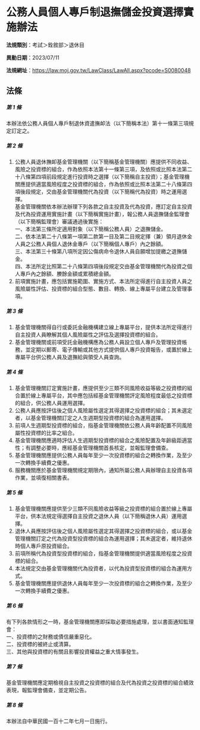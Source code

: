 # 公務人員個人專戶制退撫儲金投資選擇實施辦法

**法規類別**：考試＞銓敘部＞退休目

**異動日期**：2023/07/11  

**法規網址**：https://law.moj.gov.tw/LawClass/LawAll.aspx?pcode=S0080048





## 法條
##### 第 1 條
本辦法依公務人員個人專戶制退休資遣撫卹法（以下簡稱本法）第十一條第三項規定訂定之。

##### 第 2 條
1. 公務人員退休撫卹基金管理機關（以下簡稱基金管理機關）應提供不同收益、風險之投資標的組合，作為依照本法第十一條第三項，及依照或比照本法第二十八條第四項前段規定進行投資時之選擇（以下簡稱自主投資）；基金管理機關應提供適當風險程度之投資標的組合，作為依照或比照本法第二十八條第四項後段規定，交由基金管理機關代為投資（以下簡稱代為投資）時之運用選擇。  
基金管理機關依本辦法辦理下列各款之自主投資及代為投資，應訂定自主投資及代為投資運用實施計畫（以下簡稱實施計畫），報公務人員退撫儲金監理會（以下簡稱監理會）審議通過後實施：  
一、本法第三條所定適用對象（以下簡稱公務人員）之退撫儲金。  
二、依本法第二十八條第一項第二款第一目及第二目規定擇（兼）領月退休金人員之公務人員個人退休金專戶（以下簡稱個人專戶）內之餘額。  
三、本法第三十條第八項所定因公傷病命令退休人員自願增加提繳之退撫儲金。  
四、本法所定比照第二十八條第四項後段規定交由基金管理機關代為投資之個人專戶內之餘額、賸餘金額或累積總金額。
1. 前項實施計畫，應包括實施範圍、實施方式、本法所定得進行自主投資人員之風險屬性評估、投資標的組合型態、數目、轉換、線上專屬平台建立及管理事項。

##### 第 3 條
1. 基金管理機關得自行或委託金融機構建立線上專屬平台，提供本法所定得進行自主投資人員瞭解其個人風險屬性之評估及選擇投資標的組合。
1. 基金管理機關或前項受託金融機構應為公務人員設立個人專戶及管理投資帳務，並定期以郵寄、電子傳輸或其他方式提供個人專戶投資報告，或置於線上專屬平台供公務人員及退撫給與領受人員查詢。

##### 第 4 條
1. 基金管理機關訂定實施計畫，應提供至少三類不同風險收益等級之投資標的組合置於線上專屬平台，其中應包括經基金管理機關評定風險程度最低之投資標的組合，供公務人員運用選擇。
1. 公務人員應按評估後之個人風險屬性選定其得選擇之投資標的組合；其未選定者，以基金管理機關訂定之人生週期型投資標的組合為運用選擇。
1. 前項人生週期型投資標的組合，指基金管理機關依公務人員年齡配置不同風險屬性投資標的比率之組合。
1. 基金管理機關應適時評估人生週期型投資標的組合之風險配置及年齡級距適當性；有調整必要時，應經基金管理機關首長核定，並報監理會備查。
1. 基金管理機關應提供公務人員每年至少一次投資標的組合之轉換作業，及至少一次轉換手續費之優惠。
1. 服務機關應於基金管理機關規定期限內，通知所屬公務人員辦理自主投資各項作業，並填復相關書表。

##### 第 5 條
1. 基金管理機關應提供至少三類不同風險收益等級之投資標的組合置於線上專屬平台，供本法規定得選擇自主投資之退休人員（以下簡稱退休人員）運用選擇。
1. 退休人員應按評估後之個人風險屬性選定其得選擇之投資標的組合，或以基金管理機關訂定之代為投資型投資標的組合為運用選擇；其未選定者，維持退休時個人專戶原投資組合。
1. 前項所稱代為投資型投資標的組合，指基金管理機關提供適當風險程度之投資標的組合。
1. 本法規定交由基金管理機關代為投資者，以代為投資型投資標的組合為運用方式。
1. 基金管理機關應提供退休人員每年至少一次投資標的組合之轉換作業，及至少一次轉換手續費之優惠。

##### 第 6 條
有下列各款情形之一時，基金管理機關應即採取必要措施處理，並以書面通知監理會：  
一、投資標的之財務或債信嚴重惡化。  
二、投資標的被終止或清算。  
三、其他與投資標的有關且影響投資權益之重大情事發生。  

##### 第 7 條
基金管理機關應定期檢視自主投資之投資標的組合及代為投資之投資標的組合績效表現，報監理會備查，並定期公告。

##### 第 8 條
本辦法自中華民國一百十二年七月一日施行。


